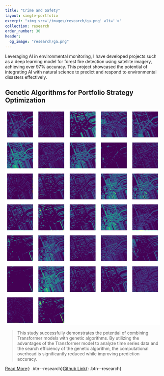 ```yaml
---
title: "Crime and Safety"
layout: single-portfolio
excerpt: "<img src='/images/research/ga.png' alt=''>"
collection: research
order_number: 30
header: 
  og_image: "research/ga.png"
---
```



Leveraging AI in environmental monitoring, I have developed projects such as a deep learning model for forest fire detection using satellite imagery, achieving over 97% accuracy. This project showcased the potential of integrating AI with natural science to predict and respond to environmental disasters effectively.


## Genetic Algorithms for Portfolio Strategy Optimization

![](/images/research/fire.png)

> This study successfully demonstrates the potential of combining Transformer models with genetic algorithms. By utilizing the advantages of the Transformer model to analyze time series data and the search efficiency of the genetic algorithm, the computational overhead is significantly reduced while improving prediction accuracy.


[Read More](/files/pdf/research/ga.pdf){: .btn--research}[Github Link](https://github.com/SigaoLi/UT_AI_Portfolio_Strategy_Optimization){: .btn--research} 



